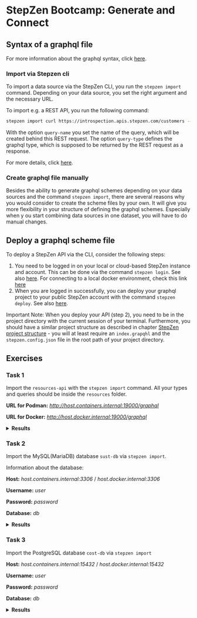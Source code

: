 # StepZen Bootcamp: Generate and Connect

## Syntax of a graphql file

For more information about the graphql syntax, click [here](https://graphql.org/learn/schema/).

### Import via Stepzen cli

To import a data source via the StepZen CLI, you run the `stepzen import` 
command. Depending on your data source, you set the right argument and the 
necessary URL.

To import e.g. a REST API, you run the following command: 

```bash
stepzen import curl https://introspection.apis.stepzen.com/customers --query-name "customers" --query-type "Customer" --name "customers"
```

With the option `query-name` you set the name of the query, which will be 
created behind this REST request. The option `query-type` defines the graphql 
type, which is supposed to be returned by the REST request as a response.

For more details, click [here](https://www.ibm.com/docs/en/stepzen?topic=quickstart-transform-rest-graphql).

### Create graphql file manually

Besides the ability to generate graphql schemes depending on your data sources 
and the command `stepzen import`, there are several reasons why you would 
consider to create the scheme files by your own. It will give you more 
flexibility in your structure of defining the graphql schemes. Especially when y
ou start combining data sources in one dataset, you will have to do manual changes.

## Deploy a graphql scheme file

To deploy a StepZen API via the CLI, consider the following steps:

1. You need to be logged in on your local or cloud-based StepZen instance and 
account. This can be done via the command `stepzen login`. See also 
[here](https://www.ibm.com/docs/en/stepzen?topic=reference-cli-commands#stepzen-login). 
For connecting to a local docker environment, check this link [here](https://www.ibm.com/docs/en/stepzen?topic=apis-local-development-in-docker)
2.  When you are logged in successfully, you can deploy your graphql project 
to your public StepZen account with the command `stepzen deploy`. See also [here](https://www.ibm.com/docs/en/stepzen?topic=reference-cli-commands#stepzen-deploy).

Important Note: When you deploy your API (step 2), you need to be in the 
project directory with the current session of your terminal.
Furthermore, you should have a similar project structure as described in 
chapter 
[StepZen project structure](../ch-02/README.md#stepzen-project-structure) - 
you will at least require an `index.grapqhl` and the `stepzen.config.json` file 
in the root path of your project directory.

## Exercises

### Task 1

Import the `resources-api` with the `stepzen import` command. All your types 
and queries should be inside the `resources` folder.

**URL for Podman:** *http://host.containers.internal:19000/graphql*

**URL for Docker:** *http://host.docker.internal:19000/graphql*

<details>
<summary><b>Results</b></summary>
To import the `resources-api`, simply execute the following command (for podman):

```bash
stepzen import graphql http://host.containers.internal:19000/graphql --name=resources
```

</details>

### Task 2

Import the MySQL(MariaDB) database `sust-db` via `stepzen import`.

Information about the database:

**Host:** *host.containers.internal:3306* / *host.docker.internal:3306*

**Username:** *user*

**Password:** *password*

**Database:** *db*

<details>
<summary><b>Results</b></summary>
To import the `sust-db`, execute the following command:

```bash
stepzen import mysql mysql://user.password@host.containers.internal:3306/db --name=sust-db
```

</details>

### Task 3

Import the PostgreSQL database `cost-db` via `stepzen import`

**Host:** *host.containers.internal:15432* / *host.docker.internal:15432*

**Username:** *user*

**Password:** *password*

**Database:** *db*

<details>
<summary><b>Results</b></summary>
To import the `cost-db` via `stepzen import`, execute the following command:

```bash
stepzen import postgresql postgresql://host.containers.internal:15432/db?user=user&password=password
```

</details>
